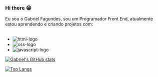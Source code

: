 ### Hi there :grin:

Eu sou o Gabriel Fagundes, sou um Programador Front End, atualmente estou aprendendo e criando projetos com:
<br>
<br>
- <img src="https://img.shields.io/badge/HTML5-E34F26?style=for-the-badge&logo=html5&logoColor=white" alt="html-logo" />
- <img src="https://img.shields.io/badge/CSS3-1572B6?style=for-the-badge&logo=css3&logoColor=white" alt="css-logo" />
- <img src="https://img.shields.io/badge/logo-javascript-blue?logo=javascript" alt="javascript-logo" />

[![Gabriel's GitHub stats](https://github-readme-stats.vercel.app/api?username=GabrFagundes)](https://github.com/anuraghazra/github-readme-stats)

[![Top Langs](https://github-readme-stats.vercel.app/api/top-langs/?username=GabrFagundes)](https://github.com/anuraghazra/github-readme-stats)
